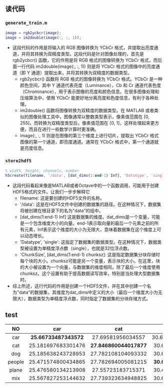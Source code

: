 


## 读代码
### `generate_train.m`

```matlab
image = rgb2ycbcr(image);
image = im2double(image(:, :, 1));
```

- 这段代码的作用是将输入的 RGB 图像转换为 YCbCr 格式，并提取出亮度通道，并将其转换为双精度类型。这段代码是针对图像处理的，首先是 rgb2ycbcr() 函数，它的作用是将 RGB 格式的图像转换为 YCbCr 格式，而后面一行代码 im2double(image(:, :, 1)) 则是将 YCbCr 格式的图像中的亮度通道（即 Y 通道）提取出来，并将其转换为双精度的数据类型。
  - rgb2ycbcr() 函数将 RGB 格式的图像转换为 YCbCr 格式。YCbCr 是一种颜色空间，其中 Y 通道代表亮度（Luminance），Cb 和 Cr 通道代表色度（Chrominance），用于表示图像的亮度和颜色信息。在很多图像处理和压缩算法中，使用 YCbCr 能更好地分离亮度和色度信息，有利于各种处理。
  - im2double() 函数将图像转换为双精度的数据类型。在 MATLAB 或者类似的图像处理工具中，图像通常以整数类型表示，像素值范围在 [0, 255]，而转换为双精度类型后，像素值范围在 [0, 1]，这样处理起来更方便，而且在进行一些数学计算时更准确。
  - image(:, :, 1) 则是在图像的第三个维度上进行切片，提取出 YCbCr 格式图像的第一个通道，即亮度通道。通常在 YCbCr 格式中，第一个通道就是亮度信息。


### `store2hdf5`
```matlab
% width, height, channels, number 
h5create(filename, '/data', [dat_dims(1:end-1) Inf], 'Datatype', 'single', 'ChunkSize', [dat_dims(1:end-1) chunksz]); 
```

- 这段代码看起来像是MATLAB或者Octave中的一个函数调用，可能用于创建HDF5格式的文件。让我们一步步解释它
  - filename: 这是要创建的HDF5文件的名称。
  - '/data': 这是在HDF5文件中创建的数据集的路径。在这种情况下，数据集将被创建在根目录下的名为"data"的组中。
  - [dat_dims(1:end-1) Inf]  这是数据集的维度。dat_dims是一个变量，可能是一个包含维度大小的向量。end-1表示取向量的最后一个元素之前的所有元素，Inf表示这个维度的大小为无限大，意味着数据集在这个维度上可以动态增长。
  - 'Datatype', 'single': 这指定了数据集的数据类型。在这种情况下，数据类型被设置为单精度浮点数（single），也就是32位浮点数。
  - 'ChunkSize', [dat_dims(1:end-1) chunksz]: 这是指定数据集分块存储时每个块的大小。chunksz可能是另一个变量，表示块的大小。在这里，块的大小被设置为一个向量，与数据集的维度相同，除了最后一个维度使用chunksz。这个设置有助于提高数据读写效率，特别是当处理大型数据集时。
- 综上所述，这行代码的作用是创建一个HDF5文件，并在其中创建一个名为"data"的数据集，其维度为dat_dims中定义的大小（最后一个维度大小为无限大），数据类型为单精度浮点数，同时指定了数据集的分块存储方式。

## test
|NO|car|cat|dog|people|plane|
|:--:|:--:|:--:|:--:|:--:|:--:|
|car   |**25.66733487343572**|27.69581956034557|30.616557102164244|34.0474129659538|30.767442436657348|
|cat   |25.181697683301476|**27.846860044017877**|30.66751250538156|33.59457082273968|30.26953670611754|
|dog   |25.185638243728953|27.782108104093332|30.66284767344473|33.538683940935|30.310751810847716|
|people|25.471574800434865|27.782694005081215|**30.67692202382856**|33.99283875965507|30.641425707482274|
|plane |25.476580134213908|27.55723183715371|30.49357094504312|33.97868479280456|**30.93275803228756**|
|mix   |25.567827253144632|27.739323634948825|30.64203332936042|**34.11250265790996**|30.834065687807954|
